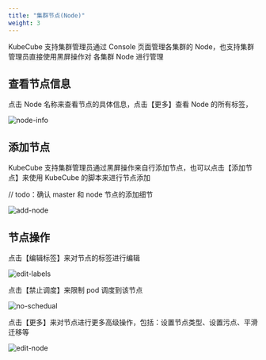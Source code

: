 ```yaml
---
title: "集群节点(Node)"
weight: 3
---
```


KubeCube 支持集群管理员通过 Console 页面管理各集群的 Node，也支持集群管理员直接使用黑屏操作对 各集群 Node 进行管理

## 查看节点信息

点击 Node 名称来查看节点的具体信息，点击【更多】查看 Node 的所有标签，

![node-info](/imgs/user-guide/administration/k8s-cluster/cluster-scoped-res/Node/node-info.png)

## 添加节点

KubeCube 支持集群管理员通过黑屏操作来自行添加节点，也可以点击【添加节点】来使用 KubeCube 的脚本来进行节点添加

// todo：确认 master 和 node 节点的添加细节

![add-node](/imgs/user-guide/administration/k8s-cluster/cluster-scoped-res/Node/add-node.png)

## 节点操作

点击【编辑标签】来对节点的标签进行编辑

![edit-labels](/imgs/user-guide/administration/k8s-cluster/cluster-scoped-res/Node/edit-node.png)

点击【禁止调度】来限制 pod 调度到该节点

![no-schedual](/imgs/user-guide/administration/k8s-cluster/cluster-scoped-res/Node/no-schedual.png)

点击【更多】来对节点进行更多高级操作，包括：设置节点类型、设置污点、平滑迁移等

![edit-node](/imgs/user-guide/administration/k8s-cluster/cluster-scoped-res/Node/edit-node.png)
